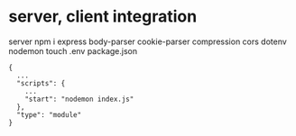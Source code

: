 # server, client integration
server
npm i express body-parser cookie-parser compression cors dotenv nodemon
touch .env
package.json
```
{
  ...
  "scripts": {
    ...
    "start": "nodemon index.js"
  },
  "type": "module"
}